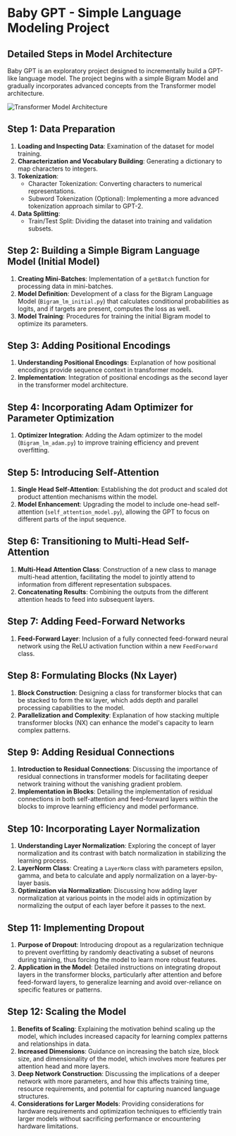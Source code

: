 # Baby GPT - Simple Language Modeling Project

## Detailed Steps in Model Architecture
Baby GPT is an exploratory project designed to incrementally build a GPT-like language model. The project begins with a simple Bigram Model and gradually incorporates advanced concepts from the Transformer model architecture.

![Transformer Model Architecture](./Images/AttentionIsAllYouNeed.png)




## Step 1: Data Preparation
1. **Loading and Inspecting Data**: Examination of the dataset for model training.
2. **Characterization and Vocabulary Building**: Generating a dictionary to map characters to integers.
3. **Tokenization**: 
   - Character Tokenization: Converting characters to numerical representations.
   - Subword Tokenization (Optional): Implementing a more advanced tokenization approach similar to GPT-2.
4. **Data Splitting**: 
   - Train/Test Split: Dividing the dataset into training and validation subsets.

## Step 2: Building a Simple Bigram Language Model (Initial Model)
1. **Creating Mini-Batches**: Implementation of a `getBatch` function for processing data in mini-batches.
2. **Model Definition**: Development of a class for the Bigram Language Model (`Bigram_lm_initial.py`) that calculates conditional probabilities as logits, and if targets are present, computes the loss as well.
3. **Model Training**: Procedures for training the initial Bigram model to optimize its parameters.

## Step 3: Adding Positional Encodings
1. **Understanding Positional Encodings**: Explanation of how positional encodings provide sequence context in transformer models.
2. **Implementation**: Integration of positional encodings as the second layer in the transformer model architecture.

## Step 4: Incorporating Adam Optimizer for Parameter Optimization
1. **Optimizer Integration**: Adding the Adam optimizer to the model (`Bigram_lm_adam.py`) to improve training efficiency and prevent overfitting.

## Step 5: Introducing Self-Attention
1. **Single Head Self-Attention**: Establishing the dot product and scaled dot product attention mechanisms within the model.
2. **Model Enhancement**: Upgrading the model to include one-head self-attention (`self_attention_model.py`), allowing the GPT to focus on different parts of the input sequence.

## Step 6: Transitioning to Multi-Head Self-Attention
1. **Multi-Head Attention Class**: Construction of a new class to manage multi-head attention, facilitating the model to jointly attend to information from different representation subspaces.
2. **Concatenating Results**: Combining the outputs from the different attention heads to feed into subsequent layers.

## Step 7: Adding Feed-Forward Networks
1. **Feed-Forward Layer**: Inclusion of a fully connected feed-forward neural network using the ReLU activation function within a new `FeedForward` class.

## Step 8: Formulating Blocks (Nx Layer)
1. **Block Construction**: Designing a class for transformer blocks that can be stacked to form the `NX` layer, which adds depth and parallel processing capabilities to the model.
2. **Parallelization and Complexity**: Explanation of how stacking multiple transformer blocks (NX) can enhance the model's capacity to learn complex patterns.

## Step 9: Adding Residual Connections
1. **Introduction to Residual Connections**: Discussing the importance of residual connections in transformer models for facilitating deeper network training without the vanishing gradient problem.
2. **Implementation in Blocks**: Detailing the implementation of residual connections in both self-attention and feed-forward layers within the blocks to improve learning efficiency and model performance.

## Step 10: Incorporating Layer Normalization
1. **Understanding Layer Normalization**: Exploring the concept of layer normalization and its contrast with batch normalization in stabilizing the learning process.
2. **LayerNorm Class**: Creating a `LayerNorm` class with parameters epsilon, gamma, and beta to calculate and apply normalization on a layer-by-layer basis.
3. **Optimization via Normalization**: Discussing how adding layer normalization at various points in the model aids in optimization by normalizing the output of each layer before it passes to the next.

## Step 11: Implementing Dropout
1. **Purpose of Dropout**: Introducing dropout as a regularization technique to prevent overfitting by randomly deactivating a subset of neurons during training, thus forcing the model to learn more robust features.
2. **Application in the Model**: Detailed instructions on integrating dropout layers in the transformer blocks, particularly after attention and before feed-forward layers, to generalize learning and avoid over-reliance on specific features or patterns.

## Step 12: Scaling the Model
1. **Benefits of Scaling**: Explaining the motivation behind scaling up the model, which includes increased capacity for learning complex patterns and relationships in data.
2. **Increased Dimensions**: Guidance on increasing the batch size, block size, and dimensionality of the model, which involves more features per attention head and more layers.
3. **Deep Network Construction**: Discussing the implications of a deeper network with more parameters, and how this affects training time, resource requirements, and potential for capturing nuanced language structures.
4. **Considerations for Larger Models**: Providing considerations for hardware requirements and optimization techniques to efficiently train larger models without sacrificing performance or encountering hardware limitations.

